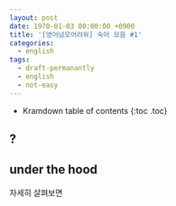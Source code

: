 ```yaml
---
layout: post
date: 1970-01-03 00:00:00 +0900
title: '[영어넘모어려워] 숙어 모음 #1'
categories:
  - english
tags:
  - draft-permanantly
  - english
  - not-easy
---
```


* Kramdown table of contents
{:toc .toc}

## ?


## under the hood

자세히 살펴보면
